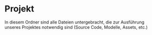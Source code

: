 # Projekt
In diesem Ordner sind alle Dateien untergebracht, die zur Ausführung unseres Projektes notwendig sind (Source Code, Modelle, Assets, etc.)
